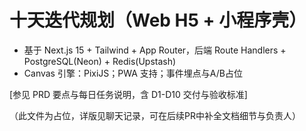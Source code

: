 # 十天迭代规划（Web H5 + 小程序壳）

- 基于 Next.js 15 + Tailwind + App Router，后端 Route Handlers + PostgreSQL(Neon) + Redis(Upstash)
- Canvas 引擎：PixiJS；PWA 支持；事件埋点与A/B占位

[参见 PRD 要点与每日任务说明，含 D1-D10 交付与验收标准]

（此文件为占位，详版见聊天记录，可在后续PR中补全文档细节与负责人）